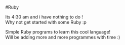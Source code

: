 #Ruby

Its 4:30 am and i have nothing to do ! <br/>
Why not get started with some Ruby :p

Simple Ruby programs to learn this cool language! <br/>
Will be adding more and more programmes with time :)